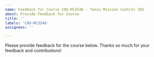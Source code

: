 ```yaml
---
name: Feedback for Course COU-MC3546 - Tanzu Mission Control 201
about: Provide Feedback for Course
title: ''
labels: 'COU-MC3546'
assignees: ''

---
```


Please provide feedback for the course below. Thanks so much for your feedback and contributions!
